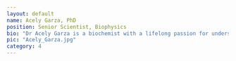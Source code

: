 ```yaml
---
layout: default
name: Acely Garza, PhD
position: Senior Scientist, Biophysics
bio: "Dr Acely Garza is a biochemist with a lifelong passion for understanding the chemical bases of protein function.  She brings to Bind her expertise in protein and small molecule biophysical characterisation, as well as in protein structure, expression and purification of cytoplasmic, secreted and transmembrane proteins.  Her broad experience and commitment to systematic experimental design will contribute to the development of robust and efficient high-throughput workflows for the identification and characterisation of IDP-small-molecule interactions."
pic: "Acely_Garza.jpg"
category: 4
---
```

